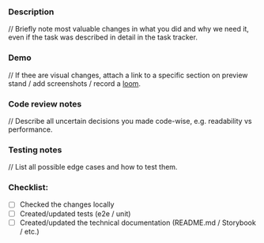 ### Description

// Briefly note most valuable changes in what you did and why we need it, even if the task was described in detail in the task tracker.

### Demo

// If thee are visual changes, attach a link to a specific section on preview stand / add screenshots / record a [loom](https://www.loom.com/).

### Code review notes

// Describe all uncertain decisions you made code-wise, e.g. readability vs performance.

### Testing notes

// List all possible edge cases and how to test them.

### Checklist:

- [ ]  Checked the changes locally
- [ ]  Created/updated tests (e2e / unit)
- [ ]  Created/updated the technical documentation (README.md / Storybook / etc.)
